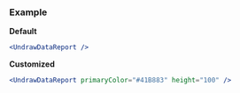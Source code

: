 ### Example

**Default**
```jsx
<UndrawDataReport />
```

**Customized**
```jsx
<UndrawDataReport primaryColor="#41B883" height="100" />
```
